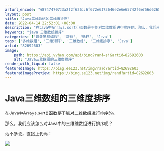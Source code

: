 ```yaml
---
arturl_encode: "68747470733a2f2f626c:6f672e6373646e2e6e65742f6e756d626572316b696c6c6572:2f61727469636c652f64657461696c732f3832363932363033"
layout: post
title: "Java三维数组的三维度排序"
date: 2022-04-14 22:52:01 +08:00
description: "在Java中Arrays.sort()函数是不能对二维数组进行排序的。那么，我们应该怎么对Java中"
keywords: "java 三维数组排序"
categories: ['趣味简易编程', '数组', '循环', 'Java']
tags: ['多维数组', '三维矩阵', '三维数组', '三维度排序', 'Java']
artid: "82692603"
image:
    path: https://api.vvhan.com/api/bing?rand=sj&artid=82692603
    alt: "Java三维数组的三维度排序"
render_with_liquid: false
featuredImage: https://bing.ee123.net/img/rand?artid=82692603
featuredImagePreview: https://bing.ee123.net/img/rand?artid=82692603
---
```


# Java三维数组的三维度排序

在Java中Arrays.sort()函数是不能对二维数组进行排序的。

那么，我们应该怎么对Java中的三维维数组进行排序呢？

话不多说，直接上代码：

![](https://i-blog.csdnimg.cn/blog_migrate/9e2d51f3f70deb4f547d8877287392cd.jpeg)